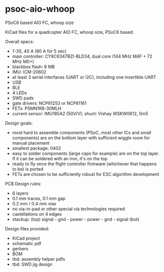 # psoc-aio-whoop
PSoC6 based AIO FC, whoop size

KiCad files for a quadcopter AIO FC, whoop size, PSoC6 based.

Overall specs:
- 1-3S, 40 A (80 A for 5 sec)
- main controller: CY8C6347BZI-BLD34, dual core (144 MHz M4F + 72 MHz M0+)
- blackbox flash: 8 MB
- IMU: ICM-20602
- at least 3 serial interfaces (UART or I2C), including one invertible UART
- USB
- BLE
- 4 LEDs
- SWD pads
- gate drivers: NCP81253 or NCP81161
- FETs: PSMN1R8-30MLH
- current sensor: IMU185A2 (50V/V); shunt: Vishay WSKW0612, 0m5

Design goals:
- most hard to assemble components (PSoC, most other ICs and small components) are on the bottom layer with sufficient wiggle room for manual placement
- smallest package: 0402
- easy to solder components (large caps for example) are on the top layer. If it can be soldered with an iron, it's on the top
- ready to fly once the flight controller firmware (whichever that happens to be) is ported
- FETs are chosen to be sufficiently robust for ESC algorithm development

PCB Design rules:
- 6 layers
- 0.1 mm traces, 0.1 mm gap
- 0.2 mm / 0.4 mm vias
- no via-in-pad or other special via technologies required
- castellations on 4 edges
- stackup: (top) signal - gnd - power - power - gnd - signal (bot)

Design files provided:
- KiCad project
- schematic pdf
- gerbers
- BOM
- tbd: assembly helper pdfs
- tbd: SWD jig design

